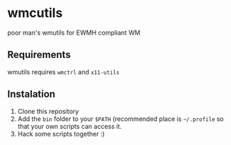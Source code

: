 # wmcutils
poor man's wmutils for EWMH compliant WM

## Requirements
wmutils requires `wmctrl` and `x11-utils`

## Instalation
1. Clone this repository
2. Add the `bin` folder to your `$PATH` (recommended place is `~/.profile` so that your own scripts can access it.
3. Hack some scripts together :)
